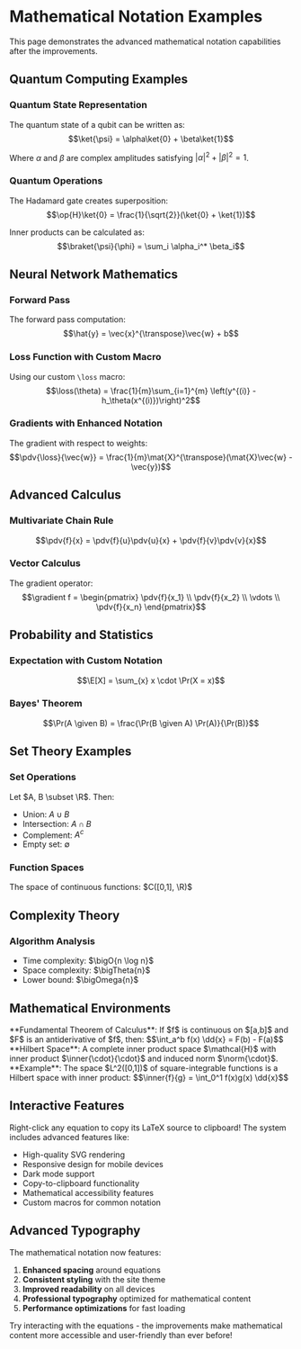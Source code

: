 # Mathematical Notation Examples

This page demonstrates the advanced mathematical notation capabilities after the improvements.

## Quantum Computing Examples

### Quantum State Representation
The quantum state of a qubit can be written as:
$$\ket{\psi} = \alpha\ket{0} + \beta\ket{1}$$

Where $\alpha$ and $\beta$ are complex amplitudes satisfying $|\alpha|^2 + |\beta|^2 = 1$.

### Quantum Operations
The Hadamard gate creates superposition:
$$\op{H}\ket{0} = \frac{1}{\sqrt{2}}(\ket{0} + \ket{1})$$

Inner products can be calculated as:
$$\braket{\psi}{\phi} = \sum_i \alpha_i^* \beta_i$$

## Neural Network Mathematics

### Forward Pass
The forward pass computation:
$$\hat{y} = \vec{x}^{\transpose}\vec{w} + b$$

### Loss Function with Custom Macro
Using our custom `\loss` macro:
$$\loss(\theta) = \frac{1}{m}\sum_{i=1}^{m} \left(y^{(i)} - h_\theta(x^{(i)})\right)^2$$

### Gradients with Enhanced Notation
The gradient with respect to weights:
$$\pdv{\loss}{\vec{w}} = \frac{1}{m}\mat{X}^{\transpose}(\mat{X}\vec{w} - \vec{y})$$

## Advanced Calculus

### Multivariate Chain Rule
$$\pdv{f}{x} = \pdv{f}{u}\pdv{u}{x} + \pdv{f}{v}\pdv{v}{x}$$

### Vector Calculus
The gradient operator:
$$\gradient f = \begin{pmatrix} \pdv{f}{x_1} \\ \pdv{f}{x_2} \\ \vdots \\ \pdv{f}{x_n} \end{pmatrix}$$

## Probability and Statistics

### Expectation with Custom Notation
$$\E[X] = \sum_{x} x \cdot \Pr(X = x)$$

### Bayes' Theorem
$$\Pr(A \given B) = \frac{\Pr(B \given A) \Pr(A)}{\Pr(B)}$$

## Set Theory Examples

### Set Operations
Let $A, B \subset \R$. Then:
- Union: $A \cup B$
- Intersection: $A \cap B$  
- Complement: $A^c$
- Empty set: $\emptyset$

### Function Spaces
The space of continuous functions: $C([0,1], \R)$

## Complexity Theory

### Algorithm Analysis
- Time complexity: $\bigO{n \log n}$
- Space complexity: $\bigTheta{n}$
- Lower bound: $\bigOmega{n}$

## Mathematical Environments

<div class="theorem">
**Fundamental Theorem of Calculus**: If $f$ is continuous on $[a,b]$ and $F$ is an antiderivative of $f$, then:
$$\int_a^b f(x) \dd{x} = F(b) - F(a)$$
</div>

<div class="definition">
**Hilbert Space**: A complete inner product space $\mathcal{H}$ with inner product $\inner{\cdot}{\cdot}$ and induced norm $\norm{\cdot}$.
</div>

<div class="example">
**Example**: The space $L^2([0,1])$ of square-integrable functions is a Hilbert space with inner product:
$$\inner{f}{g} = \int_0^1 f(x)g(x) \dd{x}$$
</div>

## Interactive Features

Right-click any equation to copy its LaTeX source to clipboard! The system includes advanced features like:

- High-quality SVG rendering
- Responsive design for mobile devices
- Dark mode support  
- Copy-to-clipboard functionality
- Mathematical accessibility features
- Custom macros for common notation

## Advanced Typography

The mathematical notation now features:

1. **Enhanced spacing** around equations
2. **Consistent styling** with the site theme
3. **Improved readability** on all devices
4. **Professional typography** optimized for mathematical content
5. **Performance optimizations** for fast loading

Try interacting with the equations - the improvements make mathematical content more accessible and user-friendly than ever before!
